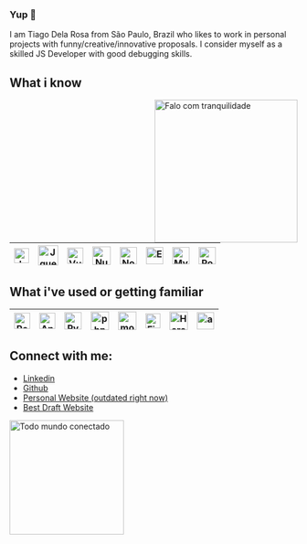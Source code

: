 ### Yup 👋

I am Tiago Dela Rosa from São Paulo, Brazil who likes to work in personal projects with funny/creative/innovative proposals. I consider myself as a skilled JS Developer with good debugging skills.


## What i know
<img width="250" alt="Falo com tranquilidade" align="right" src="https://pbs.twimg.com/media/DTxvOA-XUAA4PcS.jpg" />
  
| [<img src="https://seeklogo.com/images/J/javascript-js-logo-2949701702-seeklogo.com.png" alt="Javascript" width="26">](https://vlang.io/) | [<img src="https://seeklogo.com/images/J/jquery-logo-E6B6803713-seeklogo.com.png" alt="Jquery" width="35">](http://www.open-std.org/jtc1/sc22/wg14/) | [<img src="https://seeklogo.com/images/V/vuejs-logo-17D586B587-seeklogo.com.png" alt="Vue" width="28">](https://golang.org/)  | [<img src="https://seeklogo.com/images/N/nuxt-logo-5EF50E1ABD-seeklogo.com.png" alt="Nuxt" width="32">](https://isocpp.org/)  |     [<img src="https://seeklogo.com/images/N/nodejs-logo-FBE122E377-seeklogo.com.png" alt="NodeJs" width="30">](https://www.gnu.org/software/bash/)  |[<img src="https://seeklogo.com/images/E/express-js-logo-FA36FF1D3F-seeklogo.com.png" alt="Express" width="30">](https://www.gnu.org/software/bash/)  | [<img src="https://seeklogo.com/images/M/mysql-logo-69B39F7D18-seeklogo.com.png" alt="MySQL" width="30">](https://www.gnu.org/software/bash/)  | [<img src="https://seeklogo.com/images/P/postgresql-logo-5309879B58-seeklogo.com.png" alt="Postgresql" width="30">](https://www.gnu.org/software/bash/)  |      
|---|---|---|---|---|---|---|---|



## What i've used or getting familiar
| [<img src="https://seeklogo.com/images/R/react-logo-7B3CE81517-seeklogo.com.png" alt="React" width="28">](https://vlang.io/) | [<img src="https://seeklogo.com/images/A/angular-logo-B76B1CDE98-seeklogo.com.png" alt="Angular" width="28">](http://www.open-std.org/jtc1/sc22/wg14/) | [<img src="https://seeklogo.com/images/P/python-logo-A32636CAA3-seeklogo.com.png" alt="Python" width="30">](https://golang.org/)  |  [<img src="https://seeklogo.com/images/P/PHP-logo-0B2FDC4529-seeklogo.com.png" alt="php" width="32">](https://isocpp.org/)  |      [<img src="https://seeklogo.com/images/M/mongodb-logo-4A71340576-seeklogo.com.png" alt="mongodb" width="32">](https://www.gnu.org/software/bash/) | [<img src="https://seeklogo.com/images/F/firebase-logo-402F407EE0-seeklogo.com.png" alt="Firebase" width="26">](https://www.gnu.org/software/bash/)  |  [<img src="https://seeklogo.com/images/H/heroku-logo-6DE9BBEEBC-seeklogo.com.png" alt="Heroku" width="32">](https://www.gnu.org/software/bash/)  |  [<img src="https://seeklogo.com/images/A/amazon-web-services-aws-logo-6C2E3DCD3E-seeklogo.com.png" alt="aws" width="30">](https://www.gnu.org/software/bash/)  |        
|---|---|---|---|---|---|---|---|


## Connect with me:
* [Linkedin](https://www.linkedin.com/in/tiago-dela-rosa-lopes-12aba6133/ "Linkedin")
* [Github](https://github.com/tiago-dela-rosa/tiago-dela-rosa "Github")
* [Personal Website (outdated right now)](https://tiagodelarosa.netlify.app/profile "Personal Website")
* [Best Draft Website](https://bestdraft.netlify.app/ "Best Draft Website")

<img src="https://media.tenor.com/images/9e91347102c47620930e7bded13b79e9/tenor.png" width="200" alt="Todo mundo conectado" />
